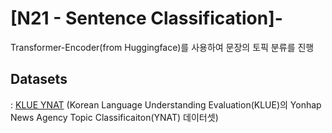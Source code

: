# [N21 - Sentence Classification]-

Transformer-Encoder(from Huggingface)를 사용하여 문장의 토픽 분류를 진행

## Datasets
: [KLUE YNAT](https://huggingface.co/datasets/klue)
(Korean Language Understanding Evaluation(KLUE)의 Yonhap News Agency Topic Classificaiton(YNAT) 데이터셋)
